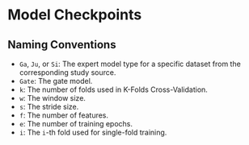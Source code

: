 # Model Checkpoints
## Naming Conventions
- `Ga`, `Ju`, or `Si`: The expert model type for a specific dataset from the corresponding study source.
- `Gate`: The gate model.
- `k`: The number of folds used in K-Folds Cross-Validation.
- `w`: The window size.
- `s`: The stride size.
- `f`: The number of features.
- `e`: The number of training epochs.
- `i`: The `i`-th fold used for single-fold training.
